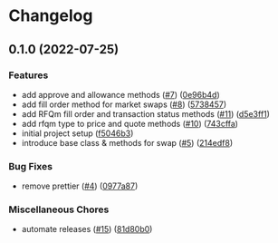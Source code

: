 # Changelog

## 0.1.0 (2022-07-25)


### Features

* add approve and allowance methods ([#7](https://github.com/0xProject/0x-sdk/issues/7)) ([0e96b4d](https://github.com/0xProject/0x-sdk/commit/0e96b4df3021c1e20d95283999d9657f671feb30))
* add fill order method for market swaps ([#8](https://github.com/0xProject/0x-sdk/issues/8)) ([5738457](https://github.com/0xProject/0x-sdk/commit/57384576ce62f49fbe3b06354e211d64f0f57b56))
* add RFQm fill order and transaction status methods ([#11](https://github.com/0xProject/0x-sdk/issues/11)) ([d5e3ff1](https://github.com/0xProject/0x-sdk/commit/d5e3ff145d3ca7d0dadf0739caee3c094b7bf4d5))
* add rfqm type to price and quote methods ([#10](https://github.com/0xProject/0x-sdk/issues/10)) ([743cffa](https://github.com/0xProject/0x-sdk/commit/743cffa07a1f3a54c6b9d08e44e794cb93bbff44))
* initial project setup ([f5046b3](https://github.com/0xProject/0x-sdk/commit/f5046b3dc5c89f5c2684bb39f11c00cd9394816c))
* introduce base class & methods for swap ([#5](https://github.com/0xProject/0x-sdk/issues/5)) ([214edf8](https://github.com/0xProject/0x-sdk/commit/214edf8fc75368c8ba74d61af082dac14a2804ff))


### Bug Fixes

* remove prettier ([#4](https://github.com/0xProject/0x-sdk/issues/4)) ([0977a87](https://github.com/0xProject/0x-sdk/commit/0977a8720bf39b86937e93658da150b8e2a4fd0f))


### Miscellaneous Chores

* automate releases ([#15](https://github.com/0xProject/0x-sdk/issues/15)) ([81d80b0](https://github.com/0xProject/0x-sdk/commit/81d80b0c7093ad5b5e05218a2f0ad5e5c2971fcb))
